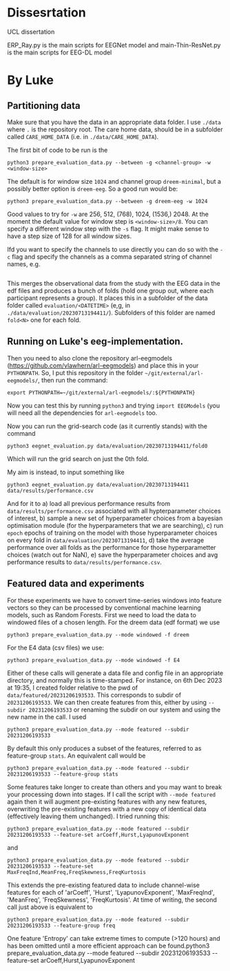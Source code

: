 # Dissesrtation
UCL dissertation

ERP_Ray.py is the main scripts for EEGNet model and main-Thin-ResNet.py is the main scripts for EEG-DL model



# By Luke

## Partitioning data

Make sure that you have the data in an appropriate data folder. I use `./data` where `.` is the repository root. The care home data, should be in a subfolder called `CARE_HOME_DATA` (i.e. in `./data/CARE_HOME_DATA`).

The first bit of code to be run is the 

`python3 prepare_evaluation_data.py --between -g <channel-group> -w <window-size>`

The default is for window size `1024` and channel group `dreem-minimal`, but a possibly better option is `dreem-eeg`. So a good run would be:

```
python3 prepare_evaluation_data.py --between -g dreem-eeg -w 1024
```

Good values to try for `-w` are 256, 512, (768), 1024, (1536,) 2048. At the moment the default value for window step is `<window-size>/8`. You can specify a different window step with the `-s` flag. It might make sense to have a step size of 128 for all window sizes.

Ifd you want to specify the channels to use directly you can do so with the `-c` flag and specify the channels as a comma separated string of channel names, e.g.

```python3 prepare_evaluation_data.py --between -c "EEG Fpz-O1,EEG Fpz-O2,EEG Fpz-F7"
```

This merges the observational data from the study with the EEG data in the edf files and produces a bunch of folds (hold one group out, where each participant represents a group). It places this in a subfolder of the data folder called `evaluation/<DATETIME>` (e,g, in `./data/evaluation/20230713194411/`). Subfolders of this folder are named `fold<N>` one for each fold.

## Running on Luke's eeg-implementation.

Then you need to also clone the repository arl-eegmodels (https://github.com/vlawhern/arl-eegmodels) and place this in your `PYTHONPATH`. So, I put this repository in the folder `~/git/external/arl-eegmodels/`, then run the command:

`export PYTHONPATH=~/git/external/arl-eegmodels/:${PYTHONPATH}`

Now you can test this by running `python3` and trying `import EEGModels` (you will need all the dependencies for `arl-eegmodels` too.

Now you can run the grid-search code (as it currently stands) with the command

`python3 eegnet_evaluation.py data/evaluation/20230713194411/fold0`

Which will run the grid search on just the 0th fold.

My aim is instead, to input something like

`python3 eegnet_evaluation.py data/evaluation/20230713194411 data/results/performance.csv`

And for it to a) load all previous performance results from `data/results/performance.csv` associated with all hypterparameter choices of interest, b) sample a new set of hyperparameter choices from a bayesian optimisation module (for the hyperparameters that we are searching), c) run `epoch` epochs of training on the model with those hyperparameter choices on every fold in `data/evaluation/20230713194411`, d) take the average performance over all folds as the performance for those hyperparametter choices (watch out for NaN), e) save the hyperparameter choices and avg performance results to `data/results/performance.csv`.


## Featured data and experiments

For these experiments we have to convert time-series windows into feature vectors so they can be processed by conventional machine learning models, such as Random Forests. First we need to load the data to windowed files of a chosen length. For the dreem data (edf format) we use

```python3 prepare_evaluation_data.py --mode windowed -f dreem```

For the E4 data (csv files) we use:

```python3 prepare_evaluation_data.py --mode windowed -f E4```

Either of these calls will generate a data file and config file in an appropriate directory, and normally this is time-stamped. For instance, on 6th Dec 2023 at 19:35, I created folder relative to the pwd of `data/featured/20231206193533`. This corresponds to subdir of `20231206193533`. We can then create features from this, either by using `--subdir 20231206193533` or renaming the subdir on our system and using the new name in the call. I used

```python3 prepare_evaluation_data.py --mode featured --subdir 20231206193533```

By default this only produces a subset of the features, referred to as feature-group `stats`. An equivalent call would be 

```python3 prepare_evaluation_data.py --mode featured --subdir 20231206193533 --feature-group stats```

Some features take longer to create than others and you may want to break your processing down into stages. If I call the script with `--mode featured` again then it will augment pre-existing features with any new features, overwriting the pre-existing features with a new copy of identical data (effectively leaving them unchanged). I tried running this:

```python3 prepare_evaluation_data.py --mode featured --subdir 20231206193533 --feature-set arCoeff,Hurst,LyapunovExponent```

and 

```python3 prepare_evaluation_data.py --mode featured --subdir 20231206193533 --feature-set MaxFreqInd,MeanFreq,FreqSkewness,FreqKurtosis```

This extends the pre-existing featured data to include channel-wise features for each of 'arCoeff',  'Hurst', 'LyapunovExponent', 'MaxFreqInd', 'MeanFreq', 'FreqSkewness', 'FreqKurtosis'. At time of writing, the second call just above is equivalent to 

```python3 prepare_evaluation_data.py --mode featured --subdir 20231206193533 --feature-group freq```

One feature 'Entropy' can take extreme times to compute (>120 hours) and has been omitted until a more efficient approach can be found.python3 prepare_evaluation_data.py --mode featured --subdir 20231206193533 --feature-set arCoeff,Hurst,LyapunovExponent